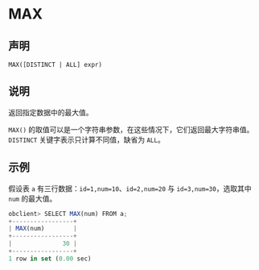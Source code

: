 MAX
========================



声明
-----------------------

```unknow
MAX([DISTINCT | ALL] expr)
```



说明
-----------------------

返回指定数据中的最大值。

`MAX()` 的取值可以是一个字符串参数，在这些情况下，它们返回最大字符串值。`DISTINCT` 关键字表示只计算不同值，缺省为 `ALL`。

示例
-----------------------

假设表 `a` 有三行数据：`id=1,num=10`、`id=2,num=20` 与 `id=3,num=30`，选取其中 `num` 的最大值。

```javascript
obclient> SELECT MAX(num) FROM a;
+-----------------+
| MAX(num)        |
+-----------------+
|              30 |
+-----------------+
1 row in set (0.00 sec)
```
